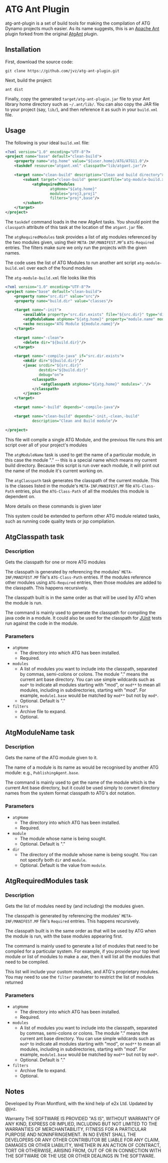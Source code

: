 ATG Ant Plugin
==============

atg-ant-plugin is a set of build tools for making the compilation
of ATG Dynamo projects much easier. As its name suggests, this is
an [Apache Ant][ant] plugin forked from the original
[AtgAnt][atgantsfnet] plugin.

Installation
------------

First, download the source code:

    git clone https://github.com/jvz/atg-ant-plugin.git

Next, build the project:

    ant dist

Finally, copy the generated `target/atg-ant-plugin.jar` file to your
Ant library home directory such as `~/.ant/lib/`. You can also copy
the JAR file to your project (say, `lib/`), and then reference it as
such in your `build.xml` file.

Usage
-----

The following is your ideal `build.xml` file:

```xml
<?xml version="1.0" encoding="UTF-8"?>
<project name="base" default="clean-build">
    <property name="atg.home" value="${user.home}/ATG/ATG11.0"/>
    <taskdef resource="atgant.xml" classpath="lib/atgant.jar"/>

    <target name="clean-build" description="Clean and build directory">
        <subant target="clean-build" genericantfile="atg-module-build.xml">
            <atgRequiredModules
                    atgHome="${atg.home}"
                    modules="proj3,proj1"
                    filters="proj*,base"/>
        </subant>
    </target>
</project>
```

The `taskdef` command loads in the new AtgAnt tasks. You should
point the `classpath` attribute of this task at the location of the
`atgant.jar` file.

The `atgRequiredModules` task provides a list of atg modules
referenced by the two modules given, using their `META-INF/MANIFEST.MF`'s
`ATG-Required` entries. The filters make sure we only run the
projects with the given names.

The code uses the list of ATG Modules to run another ant script
`atg-module-build.xml` over each of the found modules

The `atg-module-build.xml` file looks like this

```xml
<?xml version="1.0" encoding="UTF-8"?>
<project name="base" default="clean-build">
    <property name="src.dir" value="src"/>
    <property name="build.dir" value="classes"/>

    <target name="-init">
        <available property="src.dir.exists" file="${src.dir}" type="dir"/>
        <atgModuleName atgHome="${atg.home}" property="module.name" module="."/>
        <echo message="ATG Module ${module.name}"/>
    </target>

    <target name="-clean">
        <delete dir="${build.dir}"/>
    </target>

    <target name="-compile-java" if="src.dir.exists">
        <mkdir dir="${build.dir}"/>
        <javac srcdir="${src.dir}"
               destdir="${build.dir}"
               debug="on">
            <classpath>
                <atgClasspath atgHome="${atg.home}" modules="."/>
            </classpath>
        </javac>
    </target>

    <target name="-build" depends="-compile-java"/>

    <target name="clean-build" depends="-init,-clean,-build"
            description="Clean and Build module"/>

</project>
```

This file will compile a single ATG Module, and the previous file
runs this ant script over all of your project's modules

The `atgModuleName` task is used to get the name of a particular
module, in this case the module "." -- this is a special name which
means my current build directory. Because this script is run over
each module, it will print out the name of the module it's current
working on.

The `atgClasspath` task generates the classpath of the current
module. This is the classes listed in the module's `META-INF/MANIFEST.MF`
file `ATG-Class-Path` entries, plus the `ATG-Class-Path` of all the
modules this module is dependent on.

More details on these commands is given later

This system could be extended to perform other ATG module related
tasks, such as running code quality tests or jsp compilation.

AtgClasspath task
-----------------

### Description

Gets the classpath for one or more ATG modules

The classpath is generated by referencing the modules'
`META-INF/MANIFEST.MF` file's `ATG-Class-Path` entries. If the
modules reference other modules using `ATG-Required` entries, then
those modules are added to the classpath. This happens recursively.

The classpath built is in the same order as that will be used by
ATG when the module is run.

The command is mainly used to generate the classpath for compiling
the java code in a module. It could also be used for the classpath
for [JUnit][junit] tests run against the code in the module.

### Parameters

* `atgHome`
  - The directory into which ATG has been installed.
  - Required.
* `modules`
  - A list of modules you want to include into the classpath, separated by commas, semi-colons or colons. The module "." means the current ant base directory. You can use simple wildcards such as `mod*` to indicate all modules starting with "mod", or `mod**` to mean all modules, including in subdirectories, starting with "mod". For example, `module1.base` would be matched by `mod**` but not by `mod*`.
  - Optional. Default is "."
* `filters`
  - Archive file to expand.
  - Optional.

AtgModuleName task
------------------

### Description

Gets the name of the ATG module given to it.

The name of a module is its name as would be recognised by another
ATG module: e.g., `PublishingAgent.base`.

The command is mainly used to get the name of the module which is
the current Ant base directory, but it could be used simply to
convert directory names from the system format classpath to ATG's
dot notation.

### Parameters

* `atgHome`
  - The directory into which ATG has been installed.
  - Required.
* `module`
  - The module whose name is being sought.
  - Optional. Default is "."
* `dir`
  - The directory of the module whose name is being sought. You can not specify both `dir` and `module`.
  - Optional. Default is the value from `module`.

AtgRequiredModules task
-----------------------

### Description

Gets the list of modules need by (and including) the modules given.

The classpath is generated by referencing the modules'
`META-INF/MANIFEST.MF` file's `Required` entries. This happens
recursively.

The classpath built is in the same order as that will be used by
ATG when the module is run, with the base modules appearing first.

The command is mainly used to generate a list of modules that need
to be compiled for a particular system. For example, if you provide
your top level module or list of modules to make a .ear, then it
will list all the modules that need to be compiled.

This list will include your custom modules, and ATG's proprietary
modules. You may need to use the `filter` parameter to restrict the
list of modules returned

### Parameters

* `atgHome`
  - The directory into which ATG has been installed.
  - Required.
* `modules`
  - A list of modules you want to include into the classpath, separated by commas, semi-colons or colons. The module "." means the current ant base directory. You can use simple wildcards such as `mod*` to indicate all modules starting with "mod", or `mod**` to mean all modules, including in subdirectories, starting with "mod". For example, `module1.base` would be matched by `mod**` but not by `mod*`.
  - Optional. Default is "."
* `filters`
  - Archive file to expand.
  - Optional.

Notes
-----

Developed by Piran Montford, with the kind help of e2x Ltd. Updated by @jvz.

Warranty THE SOFTWARE IS PROVIDED "AS IS", WITHOUT WARRANTY OF ANY
KIND, EXPRESS OR IMPLIED, INCLUDING BUT NOT LIMITED TO THE WARRANTIES
OF MERCHANTABILITY, FITNESS FOR A PARTICULAR PURPOSE AND NONINFRINGEMENT.
IN NO EVENT SHALL THE DEVELOPERS OR ANY OTHER CONTRIBUTOR BE LIABLE
FOR ANY CLAIM, DAMAGES OR OTHER LIABILITY, WHETHER IN AN ACTION OF
CONTRACT, TORT OR OTHERWISE, ARISING FROM, OUT OF OR IN CONNECTION
WITH THE SOFTWARE OR THE USE OR OTHER DEALINGS IN THE SOFTWARE.

[atgplugin]: https://github.com/jvz/atg-gradle-plugin
[atgantsfnet]: http://atgant.sf.net/
[junit]: http://junit.org/
[ant]: http://ant.apache.org/
